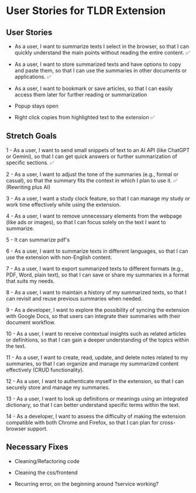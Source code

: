 # User Stories for TLDR Extension


## User Stories

- As a user, I want to summarize texts I select in the browser, so that I can quickly understand the main points without reading the entire content. ✅

- As a user, I want to store summarized texts and have options to copy and paste them, so that I can use the summaries in other documents or applications. ✅

- As a user, I want to bookmark or save articles, so that I can easily access them later for further reading or summarization

- Popup stays open

- Right click copies from highlighted text to the extension ✅

## Stretch Goals


1 - As a user, I want to send small snippets of text to an AI API (like ChatGPT or Gemini), so that I can get quick answers or further summarization of specific sections. ✅


2 - As a user, I want to adjust the tone of the summaries (e.g., formal or casual), so that the summary fits the context in which I plan to use it. ✅ (Rewriting plus AI)

3 - As a user, I want a study clock feature, so that I can manage my study or work time effectively while using the extension.

4 - As a user, I want to remove unnecessary elements from the webpage (like ads or images), so that I can focus solely on the text I want to summarize.

5 - It can summarize pdf's 

6 - As a user, I want to summarize texts in different languages, so that I can use the extension with non-English content. 

7 - As a user, I want to export summarized texts to different formats (e.g., PDF, Word, plain text), so that I can save or share my summaries in a format that suits my needs.


8 - As a user, I want to maintain a history of my summarized texts, so that I can revisit and reuse previous summaries when needed.

9 - As a developer, I want to explore the possibility of syncing the extension with Google Docs, so that users can integrate their summaries with their document workflow.

10 - As a user, I want to receive contextual insights such as related articles or definitions, so that I can gain a deeper understanding of the topics within the text.

11 - As a user, I want to create, read, update, and delete notes related to my summaries, so that I can organize and manage my summarized content effectively (CRUD functionality).

12 - As a user, I want to authenticate myself in the extension, so that I can securely store and manage my summaries.

13 - As a user, I want to look up definitions or meanings using an integrated dictionary, so that I can better understand specific terms within the text.

14 - As a developer, I want to assess the difficulty of making the extension compatible with both Chrome and Firefox, so that I can plan for cross-browser support.


## Necessary Fixes 

- Cleaning/Refactoring code

- Cleaning the css/frontend

- Recurring error, on the beginning around ?service working?


